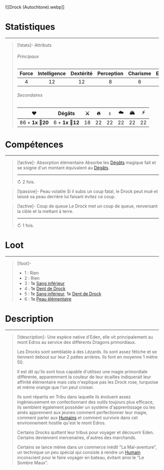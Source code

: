 ![[Drock (Autochtone).webp]]
# Statistiques
---
>[!stats]- Attributs
>
>###### Principaux
>
>| Force | Intelligence | Dextérité | Perception | Charisme | Endurance | Initiative |
>| :-----: | :-----------: | :---------: | :-----------: | :---------: | :----------: | :---------: |
>|     4    |        12       |        12     |         8         |        6       |        4        |       12      |
>
>###### Secondaires
>
>|          ❤️         |      Dégâts      | ⚔️ | 🔥  | 💧  | ☁️  | 🏔️ |  ⚡  |
>| :-------------: | :-------------: | :-: | :-: | :-: | :-: | :-: | :-: |
>| 86 + **1x 🎲20** | 6 + **1x 🎲12** | 18  | 22  | 22  | 22  | 22  | 22  |

# Compétences
---
>[!active]- Absorption élémentaire
>Absorbe les [Dégâts]() magique fait et se soigne d'un montant équivalent au [Dégâts]().
>
>---
>↻ 2 fois.

>[!passive]- Peau volatile
>Si il subis un coup fatal, le Drock peut mué et laissé sa peau derrière lui faisant évitez ce coup.

>[!active]- Coup de queue
>Le Drock met un coup de queue, renversant la cible et la mettant à terre.
>
>---
>↻ 1 fois.

# Loot
---
>[!loot]-
>- 1 : Rien
>- 2 : Rien
>- 3 : **1x** [Sang inférieur]()
>- 4 : **1x** [Dent de Drock]()
>- 5 : **1x** [Sang inférieur](), **1x** [Dent de Drock]()
>- 6 : **1x** [Peau élémentaire]()

# Description
---
>[!description]-
>Une espèce native d'Eden, elle vit principalement au mont Edros au service des différents Dragons primordiaux.
>
>Les Drocks sont semblable à des Lézards. Ils sont assez fétiche et se tiennent debout sur leur 2 pattes arrières. Ils font en moyenne 1 mètre 50.
>
>Il est dit qu'ils sont tous capable d'utilisez une magie primordiale différente, apparemment la couleur de leur écailles indiquerait leur affinité élémentaire mais cela n'explique pas les Drock rose, turquoise et même orange que l'on peut croiser.
>
>Ils sont répartis en Tribu dans laquelle ils évoluent assez ingénieusement en confectionnant des outils toujours plus efficace, ils semblent également posséder un système d'apprentissage ou les ainés apprennent aux jeunes comment perfectionner leur magie, comment parler aux [Humains]() et comment survivre dans cet environnement hostile qu'est le mont Edros.
>
>Certains Drocks quittent leur tribus pour voyager et découvrir Eden. Certains deviennent mercenaires, d'autres des marchands.
>
>Certains se lance même dans un commerce inédit "La Mal-aventure", un technique un peu spécial qui consiste à rendre un [Humain]() inconscient pour le faire voyager en bateau, évitant ainsi le "Le Sombre Maux".
